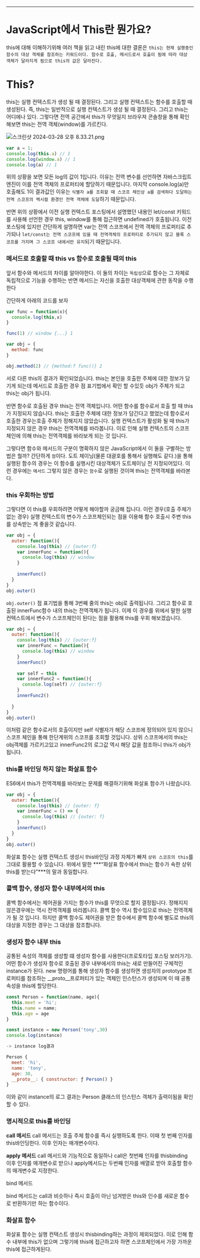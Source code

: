---

# JavaScript에서 This란 뭔가요?

this에 대해 이해하기위해 여러 책을 읽고 내린 this에 대한 결론은 `this는 현재 실행중인 함수의 대상 객체를 참조하는 키워드이다. 함수로 호출, 메서드로서 호출이 됨에 따라 대상 객체가 달라지게 됨으로 this의 값은 달라진다.`

# This?

this는 실행 컨텍스트가 생성 될 때 결정된다. 그리고 실행 컨텍스트는 함수를 호출할 때 생성된다. 즉, this는 일반적으로 실행 컨텍스트가 생성 될 때 결정된다. 그리고 this는 어디에나 있다. 그렇다면 전역 공간에서 this가 무엇일지 브라우져 콘솔창을 통해 확인해보면 this는 전역 객체(window)를 가르킨다.

![스크린샷 2024-03-28 오후 8.33.21.png](https://prod-files-secure.s3.us-west-2.amazonaws.com/ad79c095-c62e-4268-8fe9-c9d202ae92f5/13b9f7be-4274-4baf-b056-5094b67c827a/%E1%84%89%E1%85%B3%E1%84%8F%E1%85%B3%E1%84%85%E1%85%B5%E1%86%AB%E1%84%89%E1%85%A3%E1%86%BA_2024-03-28_%E1%84%8B%E1%85%A9%E1%84%92%E1%85%AE_8.33.21.png)

```jsx
var a = 1;
console.log(this.a) // 1
console.log(window.a) // 1
console.log(a) // 1
```

위의 상황을 보면 모든 log의 값이 1입니다. 이유는 전역 변수를 선언하면 자바스크립트 엔진이 이를 전역 객체의 프로퍼티에 할당하기 때문입니다. 마지막 console.log(a)만 호출해도 1이 결과값인 이유는 `식별자 a를 조회할 때 스코프 체인상 a를 검색하다 도달하는 전역 스코프의 렉시컬 환경인 전역 객체에 도달`하기 때문입니다.

반면 위의 상황에서 이전 실행 컨텍스트 포스팅에서 설명했던 내용인 let/const 키워드를 사용해 선언한 경우 this, window를 통해 접근하면 undefined가 호출됩니다. 이전 포스팅에 있지만 간단하게 설명하면 var는 전역 스코프에서 전역 객체의 프로퍼티로 추가되나 `let/const는 전역 스코프에 있을 때 전역객체의 프로퍼티로 추가되지 않고 블록 스코프를 가지며 그 스코프 내에서만 유지`되기 때문입니다.

### 메서드로 호출할 때 this vs 함수로 호출될 때의 this

앞서 함수와 메서드의 차이를 알아야한다. 이 둘의 차이는 `독립성`으로 함수는 그 자체로 독립적으로 기능을 수행하는 반면 메서드는 자신을 호출한 대상객체에 관한 동작을 수행한다

간단하게 아래의 코드를 보자

```jsx
var func = function(x){
  console.log(this,x)
}

func(1) // window {...} 1

var obj = {
  method: func
}

obj.method(2) // {method:f func()} 2
```

서로 다른 this의 결과가 확인되었습니다. this는 본인을 호출한 주체에 대한 정보가 담기게 되는데 메서드로 호출한 경우 점 표기법에서 확인 할 수있듯 obj가 주체가 되고 this는 obj가 됩니다.

반면 함수로 호출된 경우 this는 전역 객체입니다. 어떤 함수를 함수로서 호출 할 때 this가 지정되지 않습니다. this는 호출한 주체에 대한 정보가 담긴다고 했었는데 함수로서 호출한 경우는호출 주체가 정해지지 않았습니다. 실행 컨텍스트가 활성화 될 때 this가 지정되지 않은 경우 this는 전역객체를 바라봅니다. 이로 인해 실행 컨텍스트의 스코프 체인에 의해 this는 전역객체를 바라보게 되는 것 입니다.

그렇다면 함수와 메서드의 구분이 명확하지 않은 JavaScript에서 이 둘을 구별하는 방법은 뭘까? 간단하게 `점`이다. 도트 체이닝(물론 대괄호를 통해서 실행해도 같다.)을 통해 실행된 함수의 경우는 이 함수를 실행시킨 대상객체가 도트체이닝 전 지정되어있다. 이런 경우에는 `메서드` 그렇지 않은 경우는 `함수`로 실행된 것이며 this는 전역객체를 바라본다.

### this 우회하는 방법

그렇다면 이 this를 우회하려면 어떻게 해야할까 궁금해 집니다. 이런 경우(호출 주체가 없는 경우) 실행 컨텍스트의 변수가 스코프체인되는 점을 이용해 함수 호출시 주변 this를 상속받는 게 좋을것 같습니다.

```jsx
var obj = {
  outer: function(){
    console.log(this) // {outer:f}
    var innerFunc = function(){
      console.log(this) // window
    }
    
    innerFunc()
  }
}
obj.outer()
```

`obj.outer()` 점 표기법을 통해 3번째 줄의 this는 obj로 출력됩니다. 그리고 함수로 호출된 innerFunc함수 내의 this는 전역객체가 됩니다. 이제 이 경우를 위에서 말한 실행 컨텍스트에서 변수가 스코프체인이 된다는 점을 활용해 this를 우회 해보겠습니다.

```jsx
var obj = {
  outer: function(){
    console.log(this) // {outer:f}
    var innerFunc = function(){
      console.log(this) // window
    }
    innerFunc()
    
    var self = this
    var innerFunc2 = function(){
      console.log(self) // {outer:f}
    }
    innerFunc2()
    
  }
}
obj.outer()
```

이처럼 같은 함수로서의 호출이지만 self 식별자가 해당 스코프에 정의되어 있지 않으니 스코프 체인을 통해 한단계위의 스코프를 조회할 것입니다. 상위 스코프에서의 this는 obj객체를 가르키고있고 innerFunc2의 로그값 역시 해당 값을 참조하니 this가 obj가 됩니다.

### this를 바인딩 하지 않는 화살표 함수

ES6에서 this가 전역객체를 바라보는 문제를 해결하기위해 화살표 함수가 나왔습니다.

```jsx
var obj = {
  outer: function(){
    console.log(this) // {outer: f}
    var innerFunc = () => {
      console.log(this) // {outer: f}
    }
    innerFunc()
  }
}
obj.outer()
```

화살표 함수는 실행 컨텍스트 생성시 this바인딩 과정 자체가 빠져 `상위 스코프의 this`를 그대로 활용할 수 있습니다. 위에서 말한 ***“화살표 함수에서 this는 함수가 속한 상위 this를 받는다”***의 말과 동일합니다.

### 콜백 함수, 생성자 함수 내부에서의 this

콜백 함수에서는 제어권을 가지는 함수가 this를 무엇으로 할지 결정됩니다. 정해지지 않은경우에는 역시 전역객체를 바라봅니다. 콜백 함수 역시 함수임으로 this는 전역객체가 될 것 입니다. 하지만 콜백 함수도 제어권을 받은 함수에서 콜백 함수에 별도로 this의 대상을 지정한 경우는 그 대상을 참조합니다.

### 생성자 함수 내부 this

공통된 속성의 객체를 생성할 떄 생성자 함수를 사용한다(프로토타입 포스팅 보러가기). 어떤 함수가 생성자 함수로 호출된 경우 내부에서의 this는 새로 만들어진 구체적인 instance가 된다. new 명령어를 통해 생성자 함수를 생성하면 생성자의 prototype 프로퍼티를 참조하는 __proto__프로퍼티가 있는 객체인 인스턴스가 생성되며 이 때 공통 속성을 this에 할당한다.

```jsx
const Person = function(name, age){
  this.meet = 'hi';
  this.name = name;
  this.age = age
}

const instance = new Person('tony',30)
console.log(instance)

-> instance log결과

Person {
  meet: 'hi',
  name: 'tony',
  age: 30,
  __proto__: { constructor: ƒ Person() }
}
```

이와 같이 instance의 로그 결과는 Person 클래스의 인스턴스 객체가 출력이됨을 확인할 수 있다.

### 명시적으로 this를 바인딩

**call 메서드** call 메서드는 호출 주체 함수를 즉시 실행하도록 한다. 이때 첫 번째 인자를 this바인딩한다. 이후 인자는 매개변수이다.

**apply 메서드** call 메서드와 기능적으로 동일하나 call은 첫번째 인자를 thisbinding 이후 인자를 매개변수로 받으나 apply메서드는 두번째 인자를 배열로 받아 호출할 함수의 매개변수로 지정한다.

bind 메서드

bind 메서드는 call과 비슷하나 즉시 호출이 아닌 넘겨받은 this와 인수를 새로운 함수로 반환하기만 하는 함수이다.

### 화살표 함수

화살표 함수는 실행 컨텍스트 생성시 thisbinding하는 과정이 제외되었다. 이로 인해 함수 내부에 this가 없으며 그렇기에 this에 접근하고자 하면 스코프체인에서 가장 가까운 this에 접근하게된다.